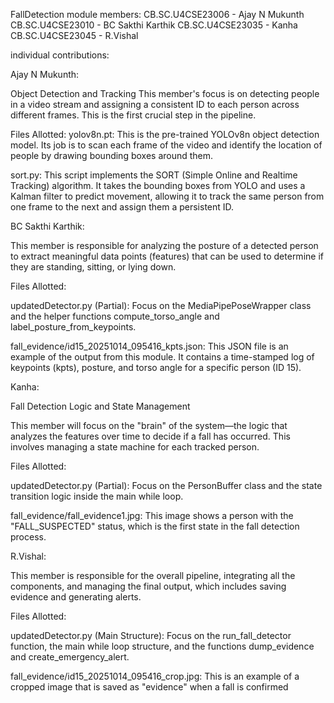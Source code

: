 FallDetection module members:
CB.SC.U4CSE23006 - Ajay N Mukunth
CB.SC.U4CSE23010 - BC Sakthi Karthik 
CB.SC.U4CSE23035 - Kanha
CB.SC.U4CSE23045 - R.Vishal


individual contributions:

Ajay N Mukunth:

Object Detection and Tracking
This member's focus is on detecting people in a video stream and assigning a consistent ID to each person across different frames. This is the first crucial step in the pipeline.

Files Allotted:
yolov8n.pt: This is the pre-trained YOLOv8n object detection model. Its job is to scan each frame of the video and identify the location of people by drawing bounding boxes around them.


sort.py: This script implements the SORT (Simple Online and Realtime Tracking) algorithm. It takes the bounding boxes from YOLO and uses a Kalman filter to predict movement, allowing it to track the same person from one frame to the next and assign them a persistent ID.


BC Sakthi Karthik:

This member is responsible for analyzing the posture of a detected person to extract meaningful data points (features) that can be used to determine if they are standing, sitting, or lying down.

Files Allotted:

updatedDetector.py (Partial): Focus on the MediaPipePoseWrapper class and the helper functions compute_torso_angle and label_posture_from_keypoints.

fall_evidence/id15_20251014_095416_kpts.json: This JSON file is an example of the output from this module. It contains a time-stamped log of keypoints (kpts), posture, and torso angle for a specific person (ID 15).

Kanha:

Fall Detection Logic and State Management

This member will focus on the "brain" of the system—the logic that analyzes the features over time to decide if a fall has occurred. This involves managing a state machine for each tracked person.

Files Allotted:

updatedDetector.py (Partial): Focus on the PersonBuffer class and the state transition logic inside the main while loop.

fall_evidence/fall_evidence1.jpg: This image shows a person with the "FALL_SUSPECTED" status, which is the first state in the fall detection process.

R.Vishal:

This member is responsible for the overall pipeline, integrating all the components, and managing the final output, which includes saving evidence and generating alerts.

Files Allotted:

updatedDetector.py (Main Structure): Focus on the run_fall_detector function, the main while loop structure, and the functions dump_evidence and create_emergency_alert.

fall_evidence/id15_20251014_095416_crop.jpg: This is an example of a cropped image that is saved as "evidence" when a fall is confirmed